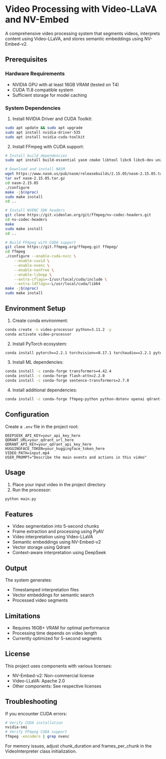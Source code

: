 # Video Processing with Video-LLaVA and NV-Embed

A comprehensive video processing system that segments videos, interprets content using Video-LLaVA, and stores semantic embeddings using NV-Embed-v2.

## Prerequisites

### Hardware Requirements
- NVIDIA GPU with at least 16GB VRAM (tested on T4)
- CUDA 11.8 compatible system
- Sufficient storage for model caching

### System Dependencies

1. Install NVIDIA Driver and CUDA Toolkit:
```bash
sudo apt update && sudo apt upgrade
sudo apt install nvidia-driver-535
sudo apt install nvidia-cuda-toolkit
```

2. Install FFmpeg with CUDA support:
```bash
# Install build dependencies
sudo apt install build-essential yasm cmake libtool libc6 libc6-dev unzip wget libnuma1 libnuma-dev

# Download and install NASM
wget https://www.nasm.us/pub/nasm/releasebuilds/2.15.05/nasm-2.15.05.tar.gz
tar xvf nasm-2.15.05.tar.gz
cd nasm-2.15.05
./configure
make -j$(nproc)
sudo make install
cd ..

# Install NVENC SDK headers
git clone https://git.videolan.org/git/ffmpeg/nv-codec-headers.git
cd nv-codec-headers
make
sudo make install
cd ..

# Build FFmpeg with CUDA support
git clone https://git.ffmpeg.org/ffmpeg.git ffmpeg/
cd ffmpeg
./configure --enable-cuda-nvcc \
    --enable-cuvid \
    --enable-nvenc \
    --enable-nonfree \
    --enable-libnpp \
    --extra-cflags=-I/usr/local/cuda/include \
    --extra-ldflags=-L/usr/local/cuda/lib64
make -j$(nproc)
sudo make install
```

## Environment Setup

1. Create conda environment:
```bash
conda create -n video-processor python=3.11.2 -y
conda activate video-processor
```

2. Install PyTorch ecosystem:
```bash
conda install pytorch==2.2.1 torchvision==0.17.1 torchaudio==2.2.1 pytorch-cuda=11.8 -c pytorch -c nvidia
```

3. Install ML dependencies:
```bash
conda install -c conda-forge transformers=4.42.4
conda install -c conda-forge flash-attn=2.2.0
conda install -c conda-forge sentence-transformers=2.7.0
```

4. Install additional dependencies:
```bash
conda install -c conda-forge ffmpeg-python python-dotenv openai qdrant-client av tqdm
```

## Configuration

Create a `.env` file in the project root:
```env
DEEPSEEK_API_KEY=your_api_key_here
QDRANT_URL=your_qdrant_url_here
QDRANT_API_KEY=your_qdrant_api_key_here
HUGGINGFACE_TOKEN=your_huggingface_token_here
VIDEO_PATH=input.mp4
USER_PROMPT="Describe the main events and actions in this video"
```

## Usage

1. Place your input video in the project directory
2. Run the processor:
```bash
python main.py
```

## Features

- Video segmentation into 5-second chunks
- Frame extraction and processing using PyAV
- Video interpretation using Video-LLaVA
- Semantic embeddings using NV-Embed-v2
- Vector storage using Qdrant
- Context-aware interpretation using DeepSeek

## Output

The system generates:
- Timestamped interpretation files
- Vector embeddings for semantic search
- Processed video segments

## Limitations

- Requires 16GB+ VRAM for optimal performance
- Processing time depends on video length
- Currently optimized for 5-second segments

## License

This project uses components with various licenses:
- NV-Embed-v2: Non-commercial license
- Video-LLaVA: Apache 2.0
- Other components: See respective licenses

## Troubleshooting

If you encounter CUDA errors:
```bash
# Verify CUDA installation
nvidia-smi
# Verify FFmpeg CUDA support
ffmpeg -encoders | grep nvenc
```

For memory issues, adjust chunk_duration and frames_per_chunk in the VideoInterpreter class initialization.


